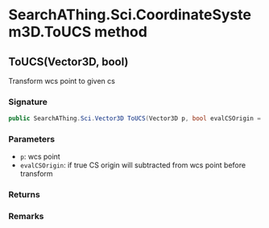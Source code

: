 # SearchAThing.Sci.CoordinateSystem3D.ToUCS method
## ToUCS(Vector3D, bool)
Transform wcs point to given cs

### Signature
```csharp
public SearchAThing.Sci.Vector3D ToUCS(Vector3D p, bool evalCSOrigin = True)
```
### Parameters
- `p`: wcs point
- `evalCSOrigin`: if true CS origin will subtracted from wcs point before transform

### Returns

### Remarks

